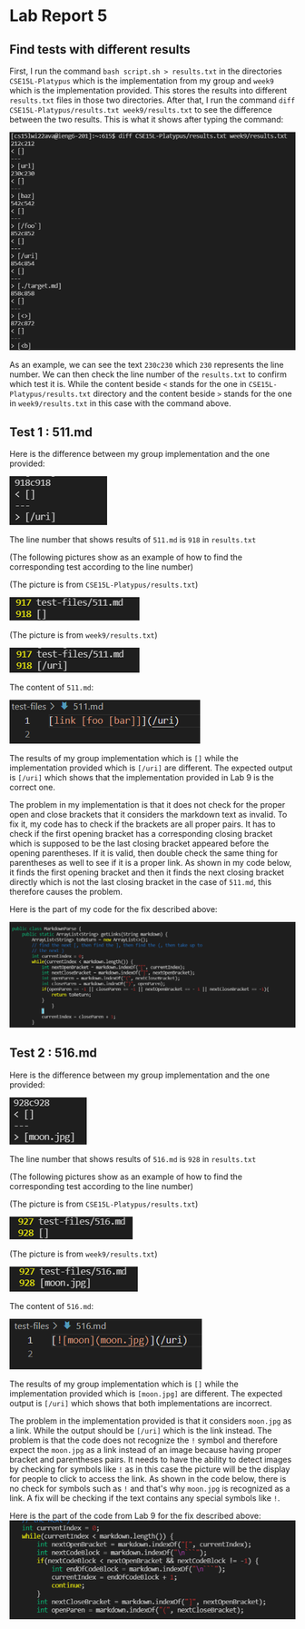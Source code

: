 # Lab Report 5
## Find tests with different results
First, I run the command ```bash script.sh > results.txt``` in the directories ```CSE15L-Platypus``` which is the implementation from my group and ```week9``` which is the implementation provided. This stores the results into different ```results.txt``` files in those two directories. After that, I run the command ```diff CSE15L-Platypus/results.txt week9/results.txt``` to see the difference between the two results. This is what it shows after typing the command:

![Image](Photo/lab5screenshot1.png)

As an example, we can see the text ```230c230``` which ```230``` represents the line number. We can then check the line number of the ```results.txt``` to confirm which test it is. While the content beside ```<``` stands for the one in ```CSE15L-Platypus/results.txt``` directory and the content beside ```>``` stands for the one in ```week9/results.txt``` in this case with the command above.

## Test 1 : 511.md
Here is the difference between my group implementation and the one provided:

![Image](Photo/lab5screenshot2.png)

The line number that shows results of ```511.md``` is ```918``` in ```results.txt```

(The following pictures show as an example of how to find the corresponding test according to the line number)

(The picture is from ```CSE15L-Platypus/results.txt```)

 ![Image](Photo/lab5screenshot11.png)

(The picture is from ```week9/results.txt```)

 ![Image](Photo/lab5screenshot3.png)

 The content of ```511.md```:

 ![Image](Photo/lab5screenshot6.png)

 The results of my group implementation which is ```[]``` while the implementation provided which is ```[/uri]``` are different. The expected output is ```[/uri]``` which shows that the implementation provided in Lab 9 is the correct one.

The problem in my implementation is that it does not check for the proper open and close brackets that it considers the markdown text as invalid. To fix it, my code has to check if the brackets are all proper pairs. It has to check if the first opening bracket has a corresponding closing bracket which is supposed to be the last closing bracket appeared before the opening parentheses. If it is valid, then double check the same thing for parentheses as well to see if it is a proper link. As shown in my code below, it finds the first opening bracket and then it finds the next closing bracket directly which is not the last closing bracket in the case of ```511.md```, this therefore causes the problem.

Here is the part of my code for the fix described above:

 ![Image](Photo/lab5screenshot7.png)


## Test 2 : 516.md
Here is the difference between my group implementation and the one provided:

![Image](Photo/lab5screenshot4.png)

The line number that shows results of ```516.md``` is ```928``` in ```results.txt```

(The following pictures show as an example of how to find the corresponding test according to the line number)

(The picture is from ```CSE15L-Platypus/results.txt```)

 ![Image](Photo/lab5screenshot10.png)

(The picture is from ```week9/results.txt```)

 ![Image](Photo/lab5screenshot5.png)

  The content of ```516.md```:

 ![Image](Photo/lab5screenshot8.png)

  The results of my group implementation which is ```[]``` while the implementation provided which is ```[moon.jpg]``` are different. The expected output is ```[/uri]``` which shows that both implementations are incorrect.
  
  The problem in the implementation provided is that it considers ```moon.jpg``` as a link. While the output should be ```[/uri]``` which is the link instead. The problem is that the code does not recognize the ```!``` symbol and therefore expect the ```moon.jpg``` as a link instead of an image because having proper bracket and parentheses pairs. It needs to have the ability to detect images by checking for symbols like ```!``` as in this case the picture will be the display for people to click to access the link. As shown in the code below, there is no check for symbols such as ```!``` and that's why ```moon.jpg``` is recognized as a link. A fix will be checking if the text contains any special symbols like ```!```.

  Here is the part of the code from Lab 9 for the fix described above:
![Image](Photo/lab5screenshot9.png)
